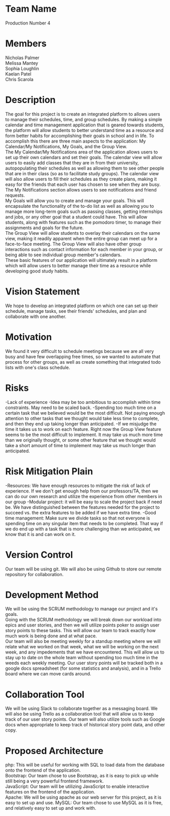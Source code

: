# Team Name
Production Number 4

# Members
Nicholas Palmer  
Melissa Mantey  
Sophia Loughlin  
Kaelan Patel  
Chris Scarola  

# Description
The goal for this project is to create an integrated platform to allows users to manage their schedules, time, and group schedules. By making a simple calendar and time management application that is geared towards students, the platform will allow students to better understand time as a resource and form better habits for accomplishing their goals in school and in life. To accomplish this there are three main aspects to the application: My Calendar/My Notifications, My Goals, and the Group View.  
	The My Calendar/My Notifications area of the application allows users to set up their own calendars and set their goals. The calendar view will allow users to easily add classes that they are in from their university, autopopulating their schedules as well as allowing them to see other people that are in their class (so as to facilitate study groups). The calendar view will also allow users to fill their schedules as they create plans, making it easy for the friends that each user has chosen to see when they are busy. The My Notifications section allows users to see notifications and friend requests.   
	My Goals will allow you to create and manage your goals. This will encapsulate the functionality of the to-do list as well as allowing you to manage more long-term goals such as passing classes, getting internships and jobs, or any other goal that a student could have. This will allow students, along with features such as the pomodoro timer, to manage their assignments and goals for the future.  
	The Group View will allow students to overlay their calendars on the same view, making it readily apparent when the entire group can meet up for a face-to-face meeting. The Group View will also have other group interactions such as contact information for each member in your group, or being able to see individual group member's calendars.  
	These basic features of our application will ultimately result in a platform which will allow users to better manage their time as a resource while developing good study habits.  
# Vision Statement
We hope to develop an integrated platform on which one can set up their schedule, manage tasks, see their friends' schedules, and plan and collaborate with one another. 
# Motivation
We found it very difficult to schedule meetings because we are all very busy and have few overlapping free times, so we wanted to automate that process for other groups, as well as create something that integrated todo lists with one's class schedule.
# Risks
-Lack of experience
	-Idea may be too ambitious to accomplish within time constraints. May need to be scaled back.
	-Spending too much time on a certain task that we believed would be the most difficult. Not paying enough attention to other tasks that we thought would take less time to complete, and then they end up taking longer than anticipated.
	-If we misjudge the time it takes us to work on each feature. Right now the Group View feature seems to be the most difficult to implement. It may take us much more time than we originally thought, or some other feature that we thought would take a short amount of time to implement may take us much longer than anticipated.

# Risk Mitigation Plain
-Resources: We have enough resources to mitigate the risk of lack of experience. If we don't get enough help from our professors/TA, then we can do our own research and utilize the experience from other members in our group
	-Modular project: it will be easy to scale the project back if need be. We have distinguished between the features needed for the project to succeed vs. the extra features to be added if we have extra time.
	-Good time management: Make sure we divide tasks so that not everyone is spending time on any singular item that needs to be completed. That way if we do end up with a task that is more challenging than we anticipated, we know that it is and can work on it.

# Version Control
Our team will be using git. We will also be using Github to store our remote repository for collaboration. 

# Development Method
We will be using the SCRUM methodology to manage our project and it's goals.  
Going with the SCRUM methodology we will break down our workload into epics and user stories, and then we will utilize points poker to assign user story points to these tasks. This will allow our team to track exactly how much work is being done and at what pace.  
Our team will also be meeting weekly for a standup meeting where we will relate what we worked on that week, what we will be working on the next week, and any impedements that we have encountered. This will allow us to stay up to date on the whole team without spending too much time in the weeds each weekly meeting. Our user story points will be tracked both in a google docs spreadsheet (for some statistics and analysis), and in a Trello board where we can move cards around.    

# Collaboration Tool
We will be using Slack to collaborate together as a messaging board. We will also be using Trello as a collaboration tool that will allow us to keep track of our user story points. Our team will also utilize tools such as Google docs when appropriate to keep track of historical story point data, and other copy. 

# Proposed Architecture
php: This will be useful for working with SQL to load data from the database onto the frontend of the application.  
Bootstrap: Our team chose to use Bootstrap, as it is easy to pick up while still being a very powerful frontend framework.  
JavaScript: Our team will be utilizing JavaScript to enable interactive features on the frontend of the application.  
Apache: We will be using apache as our web server for this project, as it is easy to set up and use. 
MySQL: Our team chose to use MySQL as it is free, and relatively easy to set up and work with.  
